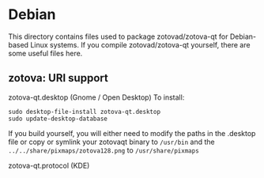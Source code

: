 
Debian
====================
This directory contains files used to package zotovad/zotova-qt
for Debian-based Linux systems. If you compile zotovad/zotova-qt yourself, there are some useful files here.

## zotova: URI support ##


zotova-qt.desktop  (Gnome / Open Desktop)
To install:

	sudo desktop-file-install zotova-qt.desktop
	sudo update-desktop-database

If you build yourself, you will either need to modify the paths in
the .desktop file or copy or symlink your zotovaqt binary to `/usr/bin`
and the `../../share/pixmaps/zotova128.png` to `/usr/share/pixmaps`

zotova-qt.protocol (KDE)

